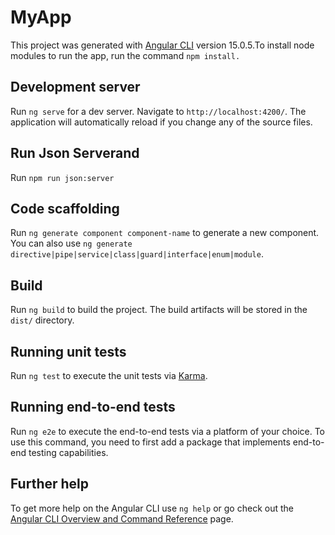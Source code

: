 # MyApp

This project was generated with [Angular CLI](https://github.com/angular/angular-cli) version 15.0.5.To install node modules to run the app, run the command `npm install.`

## Development server

Run `ng serve` for a dev server. Navigate to `http://localhost:4200/`. The application will automatically reload if you change any of the source files.

## Run Json Serverand

Run `npm run json:server`

## Code scaffolding

Run `ng generate component component-name` to generate a new component. You can also use `ng generate directive|pipe|service|class|guard|interface|enum|module`.

## Build

Run `ng build` to build the project. The build artifacts will be stored in the `dist/` directory.

## Running unit tests

Run `ng test` to execute the unit tests via [Karma](https://karma-runner.github.io).

## Running end-to-end tests

Run `ng e2e` to execute the end-to-end tests via a platform of your choice. To use this command, you need to first add a package that implements end-to-end testing capabilities.

## Further help

To get more help on the Angular CLI use `ng help` or go check out the [Angular CLI Overview and Command Reference](https://angular.io/cli) page.
